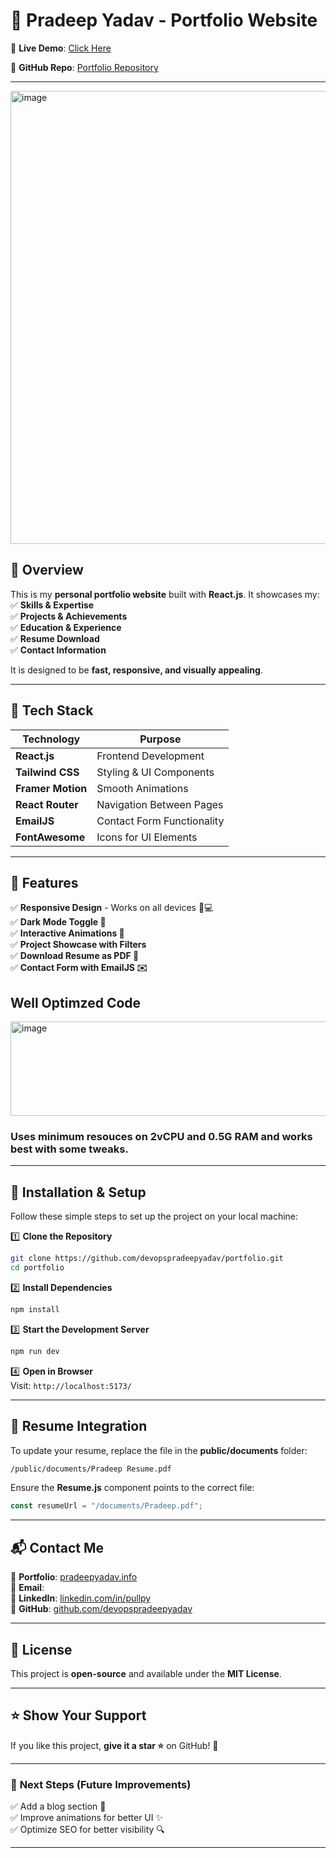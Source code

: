 # 🚀 **Pradeep Yadav - Portfolio Website**    

🎯 **Live Demo**: [Click Here](https://pradeepyadav.info/)  

📌 **GitHub Repo**: [Portfolio Repository](https://github.com/devopspradeepyadav/portfolio.git)  

---
<img width="1362" height="725" alt="image" src="https://github.com/user-attachments/assets/c91ec646-a8b4-4e8b-8b10-892182c20805" />

## 📖 **Overview**  
This is my **personal portfolio website** built with **React.js**. It showcases my:  
✅ **Skills & Expertise**  
✅ **Projects & Achievements**  
✅ **Education & Experience**  
✅ **Resume Download**  
✅ **Contact Information**  

It is designed to be **fast, responsive, and visually appealing**.  

---

## 🚀 **Tech Stack**  
| Technology | Purpose |
|------------|---------|
| **React.js** | Frontend Development |
| **Tailwind CSS** | Styling & UI Components |
| **Framer Motion** | Smooth Animations |
| **React Router** | Navigation Between Pages |
| **EmailJS** | Contact Form Functionality |
| **FontAwesome** | Icons for UI Elements |

---

## 📌 **Features**  
✅ **Responsive Design** - Works on all devices 📱💻  
✅ **Dark Mode Toggle 🌙**  
✅ **Interactive Animations 🎨**  
✅ **Project Showcase with Filters**  
✅ **Download Resume as PDF 📄**  
✅ **Contact Form with EmailJS ✉️**


## Well Optimzed Code
<img width="1373" height="151" alt="image" src="https://github.com/user-attachments/assets/626eee85-b987-480e-b1fd-0bcfdc8ffd19" />

### Uses minimum resouces on 2vCPU and 0.5G RAM and works best with some tweaks.

---

## 🔧 **Installation & Setup**  
Follow these simple steps to set up the project on your local machine:  

1️⃣ **Clone the Repository**
```sh
git clone https://github.com/devopspradeepyadav/portfolio.git
cd portfolio
```

2️⃣ **Install Dependencies**  
```sh
npm install
```

3️⃣ **Start the Development Server**  
```sh
npm run dev
```

4️⃣ **Open in Browser**  
Visit: `http://localhost:5173/`

---

## 📄 **Resume Integration**  
To update your resume, replace the file in the **public/documents** folder:  
```sh
/public/documents/Pradeep Resume.pdf
```
Ensure the **Resume.js** component points to the correct file:
```jsx
const resumeUrl = "/documents/Pradeep.pdf";
```

---

## 📬 **Contact Me**  
💼 **Portfolio**: [pradeepyadav.info](https://pradeepyadav.info/)  
📧 **Email**: [ ](mailto:devopyadav@gmail.com)  
🔗 **LinkedIn**: [linkedin.com/in/pullpy](https://linkedin.com/in/pullpy)  
🐙 **GitHub**: [github.com/devopspradeepyadav](https://github.com/devopspradeepyadav)  

---

## 📜 **License**  
This project is **open-source** and available under the **MIT License**.  

---

## ⭐ **Show Your Support**  
If you like this project, **give it a star ⭐** on GitHub! 🙌  

---

### 🎯 **Next Steps** (Future Improvements)  
✅ Add a blog section 📝  
✅ Improve animations for better UI ✨  
✅ Optimize SEO for better visibility 🔍  

---

